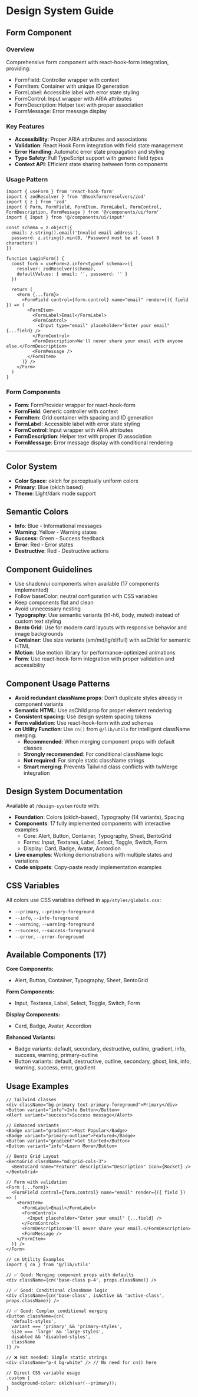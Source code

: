 # Design System Guide

## Form Component

### Overview
Comprehensive form component with react-hook-form integration, providing:
- FormField: Controller wrapper with context
- FormItem: Container with unique ID generation
- FormLabel: Accessible label with error state styling
- FormControl: Input wrapper with ARIA attributes
- FormDescription: Helper text with proper association
- FormMessage: Error message display

### Key Features
- **Accessibility**: Proper ARIA attributes and associations
- **Validation**: React Hook Form integration with field state management
- **Error Handling**: Automatic error state propagation and styling
- **Type Safety**: Full TypeScript support with generic field types
- **Context API**: Efficient state sharing between form components

### Usage Pattern
```tsx
import { useForm } from 'react-hook-form'
import { zodResolver } from '@hookform/resolvers/zod'
import { z } from 'zod'
import { Form, FormField, FormItem, FormLabel, FormControl, FormDescription, FormMessage } from '@/components/ui/form'
import { Input } from '@/components/ui/input'

const schema = z.object({
  email: z.string().email('Invalid email address'),
  password: z.string().min(8, 'Password must be at least 8 characters')
})

function LoginForm() {
  const form = useForm<z.infer<typeof schema>>({
    resolver: zodResolver(schema),
    defaultValues: { email: '', password: '' }
  })

  return (
    <Form {...form}>
      <FormField control={form.control} name="email" render={({ field }) => (
        <FormItem>
          <FormLabel>Email</FormLabel>
          <FormControl>
            <Input type="email" placeholder="Enter your email" {...field} />
          </FormControl>
          <FormDescription>We'll never share your email with anyone else.</FormDescription>
          <FormMessage />
        </FormItem>
      )} />
    </Form>
  )
}
```

### Form Components
- **Form**: FormProvider wrapper for react-hook-form
- **FormField**: Generic controller with context
- **FormItem**: Grid container with spacing and ID generation
- **FormLabel**: Accessible label with error state styling
- **FormControl**: Input wrapper with ARIA attributes
- **FormDescription**: Helper text with proper ID association
- **FormMessage**: Error message display with conditional rendering

---

## Color System
- **Color Space**: oklch for perceptually uniform colors
- **Primary**: Blue (oklch based)
- **Theme**: Light/dark mode support

## Semantic Colors
- **Info**: Blue - Informational messages
- **Warning**: Yellow - Warning states
- **Success**: Green - Success feedback
- **Error**: Red - Error states
- **Destructive**: Red - Destructive actions

## Component Guidelines
- Use shadcn/ui components when available (17 components implemented)
- Follow baseColor: neutral configuration with CSS variables
- Keep components flat and clean
- Avoid unnecessary nesting
- **Typography**: Use semantic variants (h1-h6, body, muted) instead of custom text styling
- **Bento Grid**: Use for modern card layouts with responsive behavior and image backgrounds
- **Container**: Use size variants (sm/md/lg/xl/full) with asChild for semantic HTML
- **Motion**: Use motion library for performance-optimized animations
- **Form**: Use react-hook-form integration with proper validation and accessibility

## Component Usage Patterns
- **Avoid redundant className props**: Don't duplicate styles already in component variants
- **Semantic HTML**: Use asChild prop for proper element rendering
- **Consistent spacing**: Use design system spacing tokens
- **Form validation**: Use react-hook-form with zod schemas
- **cn Utility Function**: Use `cn()` from `@/lib/utils` for intelligent className merging:
  - **Recommended**: When merging component props with default classes
  - **Strongly recommended**: For conditional className logic
  - **Not required**: For simple static className strings
  - **Smart merging**: Prevents Tailwind class conflicts with twMerge integration

## Design System Documentation
Available at `/design-system` route with:
- **Foundation**: Colors (oklch-based), Typography (14 variants), Spacing
- **Components**: 17 fully implemented components with interactive examples
  - Core: Alert, Button, Container, Typography, Sheet, BentoGrid
  - Forms: Input, Textarea, Label, Select, Toggle, Switch, Form
  - Display: Card, Badge, Avatar, Accordion
- **Live examples**: Working demonstrations with multiple states and variations
- **Code snippets**: Copy-paste ready implementation examples

## CSS Variables
All colors use CSS variables defined in `app/styles/globals.css`:
- `--primary`, `--primary-foreground`
- `--info`, `--info-foreground`
- `--warning`, `--warning-foreground`
- `--success`, `--success-foreground`
- `--error`, `--error-foreground`

## Available Components (17)
**Core Components:**
- Alert, Button, Container, Typography, Sheet, BentoGrid

**Form Components:** 
- Input, Textarea, Label, Select, Toggle, Switch, Form

**Display Components:**
- Card, Badge, Avatar, Accordion

**Enhanced Variants:**
- Badge variants: default, secondary, destructive, outline, gradient, info, success, warning, primary-outline
- Button variants: default, destructive, outline, secondary, ghost, link, info, warning, success, error, gradient

## Usage Examples
```tsx
// Tailwind classes
<div className="bg-primary text-primary-foreground">Primary</div>
<Button variant="info">Info Button</Button>
<Alert variant="success">Success message</Alert>

// Enhanced variants
<Badge variant="gradient">Most Popular</Badge>
<Badge variant="primary-outline">Featured</Badge>
<Button variant="gradient">Get Started</Button>
<Button variant="info">Learn More</Button>

// Bento Grid Layout
<BentoGrid className="md:grid-cols-3">
  <BentoCard name="Feature" description="Description" Icon={Rocket} />
</BentoGrid>

// Form with validation
<Form {...form}>
  <FormField control={form.control} name="email" render={({ field }) => (
    <FormItem>
      <FormLabel>Email</FormLabel>
      <FormControl>
        <Input placeholder="Enter your email" {...field} />
      </FormControl>
      <FormDescription>We'll never share your email.</FormDescription>
      <FormMessage />
    </FormItem>
  )} />
</Form>

// cn Utility Examples
import { cn } from '@/lib/utils'

// ✅ Good: Merging component props with defaults
<div className={cn('base-class p-4', props.className)} />

// ✅ Good: Conditional className logic
<div className={cn('base-class', isActive && 'active-class', props.className)} />

// ✅ Good: Complex conditional merging
<Button className={cn(
  'default-styles',
  variant === 'primary' && 'primary-styles',
  size === 'large' && 'large-styles',
  disabled && 'disabled-styles',
  className
)} />

// ❌ Not needed: Simple static strings
<div className="p-4 bg-white" /> // No need for cn() here

// Direct CSS variable usage
.custom {
  background-color: oklch(var(--primary));
}
```